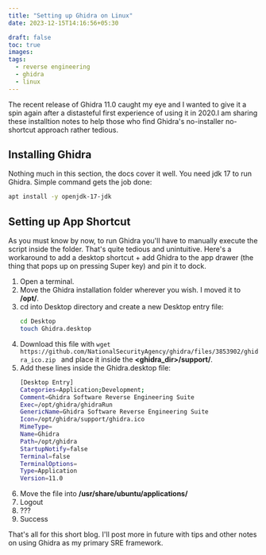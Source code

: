 ```yaml
---
title: "Setting up Ghidra on Linux"
date: 2023-12-15T14:16:56+05:30

draft: false
toc: true 
images:
tags:
  - reverse engineering
  - ghidra 
  - linux
---
```



The recent release of Ghidra 11.0 caught my eye and I wanted to give it a spin again after a distasteful first experience of using it in 2020.I am sharing these installtion notes to help those who find Ghidra's no-installer no-shortcut approach rather tedious.
## Installing Ghidra
Nothing much in this section, the docs cover it well. You need jdk 17 to run Ghidra. Simple command gets the job done:
```bash
apt install -y openjdk-17-jdk
```
## Setting up App Shortcut
As you must know by now, to run Ghidra you'll have to manually execute the script inside the folder. That's quite tedious and unintuitive. Here's a workaround to add a desktop shortcut + add Ghidra to the app drawer  (the thing that pops up on pressing Super key) and pin it to dock.

1. Open a terminal.
1. Move the Ghidra installation folder wherever you wish. I moved it to **/opt/**.
1. cd into Desktop directory and create a new Desktop entry file:
    ```bash
    cd Desktop
    touch Ghidra.desktop
    ```
1. Download this file with `wget https://github.com/NationalSecurityAgency/ghidra/files/3853902/ghidra_ico.zip ` and place it inside the **<ghidra_dir>/support/**.
1. Add these lines inside the Ghidra.desktop file:
    ```bash
    [Desktop Entry]
    Categories=Application;Development;
    Comment=Ghidra Software Reverse Engineering Suite
    Exec=/opt/ghidra/ghidraRun
    GenericName=Ghidra Software Reverse Engineering Suite
    Icon=/opt/ghidra/support/ghidra.ico
    MimeType=
    Name=Ghidra
    Path=/opt/ghidra
    StartupNotify=false
    Terminal=false
    TerminalOptions=
    Type=Application
    Version=11.0
    ```
1. Move the file into **/usr/share/ubuntu/applications/**
1. Logout
1. ???
1. Success

That's all for this short blog. I'll post more in future with tips and other notes on using Ghidra as my primary SRE framework.
